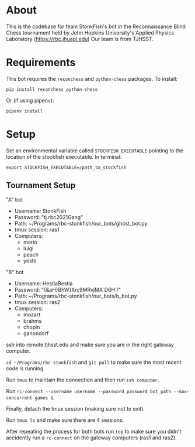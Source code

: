 # About
This is the codebase for team StonkFish's bot in the Reconnaissance Blind Chess tournament held by John Hopkins University's Applied Physics Laboratory (https://rbc.jhuapl.edu)
Our team is from TJHSST.

# Requirements
This bot requires the `reconchess` and `python-chess` packages. 
To install:
```
pip install reconchess python-chess
```
Or (if using pipenv):
```
pipenv install
```

# Setup
Set an environmental variable called `STOCKFISH_EXECUTABLE` pointing to the location of the stockfish executable. In terminal:
```
export STOCKFISH_EXECUTABLE=/path_to_stockfish
```
## Tournament Setup

"A" bot 
 - Username: StonkFish
 - Password: "tj.rbc2021Gang"
 - Path: ~/Programs/rbc-stonkfish/our_bots/ghost_bot.py
 - tmux session: ras1
 - Computers: 
    - mario 
    - luigi
    - peach
    - yoshi

"B" bot 
 - Username: HestiaBestia
 - Password: "{&aH}BhW}Xn;9MRvjMA\`D6H'/"
 - Path: ~/Programs/rbc-stonkfish/our_bots/b_bot.py
 - tmux session: ras2
 - Computers: 
    - mozart 
    - brahms
    - chopin
    - ganondorf
    
ssh into remote.tjhsst.edu and make sure you are in the right gateway computer.

`cd ~/Programs/rbc-stonkfish` and `git pull` to make sure the most recent code is running.

Run `tmux` to maintain the connection and then run `ssh computer`.

Run `rc-connect --username username --password password bot_path --max-concurrent-games 1`.

Finally, detach the tmux session (making sure not to exit).

Run `tmux ls` and make sure there are 4 sessions.

After repeating the process for both bots run `top` to make sure you didn't accidently run a `rc-connect` on the gateway computers (ras1 and ras2).
